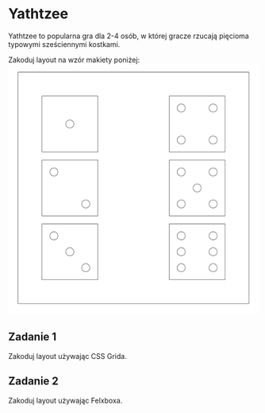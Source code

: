 # Yathtzee

Yathtzee to popularna gra dla 2-4 osób, w której gracze rzucają pięcioma typowymi sześciennymi kostkami.

Zakoduj layout na wzór makiety poniżej:
![yahtzee](resources/yahtzee.png)

## Zadanie 1
Zakoduj layout używając CSS Grida.

## Zadanie 2
Zakoduj layout używając Felxboxa.
